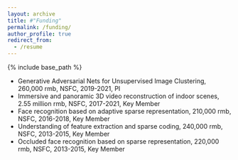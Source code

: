 ```yaml
---
layout: archive
title: #"Funding"
permalink: /funding/
author_profile: true
redirect_from:
  - /resume
---
```


{% include base_path %}

* Generative Adversarial Nets for Unsupervised Image Clustering, 260,000 rmb, NSFC, 2019-2021, PI
* Immersive and panoramic 3D video reconstruction of indoor scenes, 2.55 million rmb, NSFC, 2017-2021, Key Member
* Face recognition based on adaptive sparse representation, 210,000 rmb, NSFC, 2016-2018, Key Member
* Understanding of feature extraction and sparse coding, 240,000 rmb, NSFC, 2013-2015, Key Member
* Occluded face recognition based on sparse representation, 220,000 rmb, NSFC, 2013-2015, Key Member
